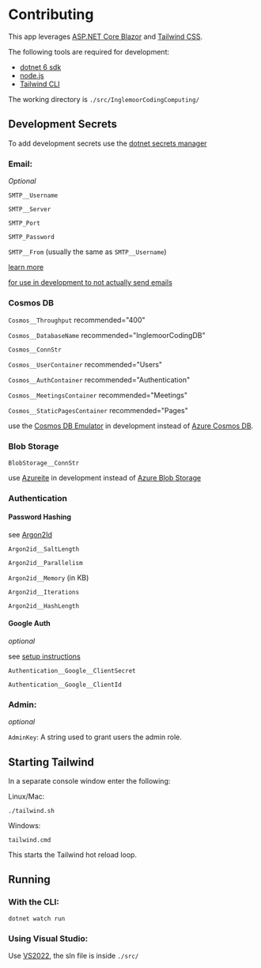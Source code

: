 # Contributing

This app leverages [ASP.NET Core Blazor](https://learn.microsoft.com/en-us/aspnet/core/blazor/?view=aspnetcore-6.0) and [Tailwind CSS](https://tailwindcss.com/).

The following tools are required for development:
* [dotnet 6 sdk](https://dot.net)
* [node.js](https://nodejs.org/en/)
* [Tailwind CLI](https://tailwindcss.com/docs/installation)

The working directory is `./src/InglemoorCodingComputing/`

## Development Secrets
To add development secrets use the [dotnet secrets manager](https://learn.microsoft.com/en-us/aspnet/core/security/app-secrets)

### Email:

*Optional*

`SMTP__Username`

`SMTP__Server`

`SMTP_Port`

`SMTP_Password`

`SMTP__From` (usually the same as `SMTP__Username`)

[learn more](https://www.cloudflare.com/learning/email-security/what-is-smtp/)

[for use in development to not actually send emails](https://ethereal.email/)

### Cosmos DB

`Cosmos__Throughput` recommended="400"

`Cosmos__DatabaseName` recommended="InglemoorCodingDB"

`Cosmos__ConnStr`

`Cosmos__UserContainer` recommended="Users"

`Cosmos__AuthContainer` recommended="Authentication"

`Cosmos__MeetingsContainer` recommended="Meetings"

`Cosmos__StaticPagesContainer` recommended="Pages"

use the [Cosmos DB Emulator](https://learn.microsoft.com/en-us/azure/cosmos-db/local-emulator?tabs=ssl-netstd21) in development instead of [Azure Cosmos DB](https://azure.microsoft.com/en-us/products/cosmos-db/).

### Blob Storage

`BlobStorage__ConnStr`

use [Azureite](https://learn.microsoft.com/en-us/azure/storage/common/storage-use-azurite?tabs=visual-studio) in development instead of [Azure Blob Storage](https://azure.microsoft.com/en-us/products/storage/blobs/)

### Authentication

#### Password Hashing
see [Argon2Id](https://github.com/P-H-C/phc-winner-argon2)

`Argon2id__SaltLength`

`Argon2id__Parallelism`

`Argon2id__Memory` (in KB)

`Argon2id__Iterations`

`Argon2id__HashLength`


#### Google Auth
*optional*

see [setup instructions](https://learn.microsoft.com/en-us/aspnet/core/security/authentication/social/google-logins)

`Authentication__Google__ClientSecret`

`Authentication__Google__ClientId`

### Admin:
*optional*

`AdminKey`: A string used to grant users the admin role.

## Starting Tailwind
In a separate console window enter the following:

Linux/Mac:
```
./tailwind.sh
```

Windows:
```
tailwind.cmd
```

This starts the Tailwind hot reload loop.

## Running
### With the CLI:
```
dotnet watch run
```

### Using Visual Studio:
Use [VS2022](https://visualstudio.microsoft.com/vs/), the sln file is inside `./src/`

